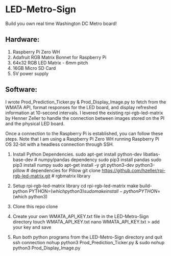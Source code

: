 # LED-Metro-Sign

Build you own real time Washington DC Metro board!

## Hardware:
  1. Raspberry Pi Zero WH
  2. Adafruit RGB Matrix Bonnet for Raspberry Pi
  3. 64x32 RGB LED Matrix - 6mm pitch
  4. 16GB Micro SD Card
  5. 5V power supply
  

## Software:
I wrote Prod_Prediction_Ticker.py & Prod_Display_Image.py to fetch from the WMATA API, format responses for the LED board, and display refreshed information at 10-second intervals. I levered the existing rpi-rgb-led-matrix by Henner Zeller to handle the connection between images stored on the PI and the physical LED board.

Once a connection to the Raspberry Pi is established, you can follow these steps. Note that I am using a Raspberry Pi Zero WH running Raspberry Pi OS 32-bit with a headless connection through SSH. 

1. Install Python Dependencies.
    sudo apt-get install python-dev libatlas-base-dev # numpy/pandas dependency
    sudo pip3 install pandas
    sudo pip3 install numpy
    sudo apt-get install -y git python3-dev python3-pillow # dependencies for Pillow
    git clone https://github.com/hzeller/rpi-rgb-led-matrix.git # rgbmatrix library

2. Setup rpi-rgb-led-matrix library
    cd rpi-rgb-led-matrix
    make build-python PYTHON=$(which python3)
    sudo make install-python PYTHON=$(which python3)

3. Clone this repo
    clone

4. Create your own WMATA_API_KEY.txt file in the LED-Metro-Sign directory
    touch WMATA_API_KEY.txt
    nano WMATA_API_KEY.txt > add your key and save

5. Run both python programs from the LED-Metro-Sign directory and quit ssh connection
    nohup python3 Prod_Prediction_Ticker.py & sudo nohup python3 Prod_Display_Image.py
